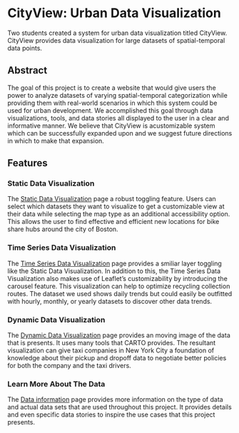 # CityView: Urban Data Visualization
Two students created a system for urban data visualization titled CityView. CityView provides data visualization for large datasets of spatial-temporal data points. 

## Abstract
The goal of this project is to create a website that would give users the power to analyze datasets of varying spatial-temporal categorization while providing them with real-world scenarios in which this system could be used for urban development.  We accomplished this goal through data visualizations, tools, and data stories all displayed to the user in a clear and informative manner. We believe that CityView is acustomizable system which can be successfully expanded upon and we suggest future directions in which to make that expansion.

## Features
### Static Data Visualization
The [Static Data Visualization](datasets/staticData.html) page a robust toggling feature. Users can select which datasets they want to visualize to get a customizable view at their data while selecting the map type as an additional accessibility option. This allows the user to find effective and efficient new locations for bike share hubs around the city of Boston.

### Time Series Data Visualization
The [Time Series Data Visualization](datasets/timeSeriesData.html) page provides a smiliar layer toggling like the Static Data Visualization. In addition to this, the Time Series Data Visualization also makes use of Leaflet’s customizability by introducing the carousel feature. This visualization can help to optimize recycling collection routes. The dataset we used shows daily trends but could easily be outfitted with hourly, monthly, or yearly datasets to discover other data trends.

### Dynamic Data Visualization
The [Dynamic Data Visualization](datasets/dynamicData.html) page provides an moving image of the data that is presents. It uses many tools that CARTO provides. The resultant visualization can give taxi companies in New York City a foundation of knowledge about their pickup and dropoff data to negotiate better policies for both the company and the taxi drivers. 

### Learn More About The Data
The [Data information](dataInformation.html) page provides more information on the type of data and actual data sets that are used throughout this project. It provides details and even specific data stories to inspire the use cases that this project presents.
